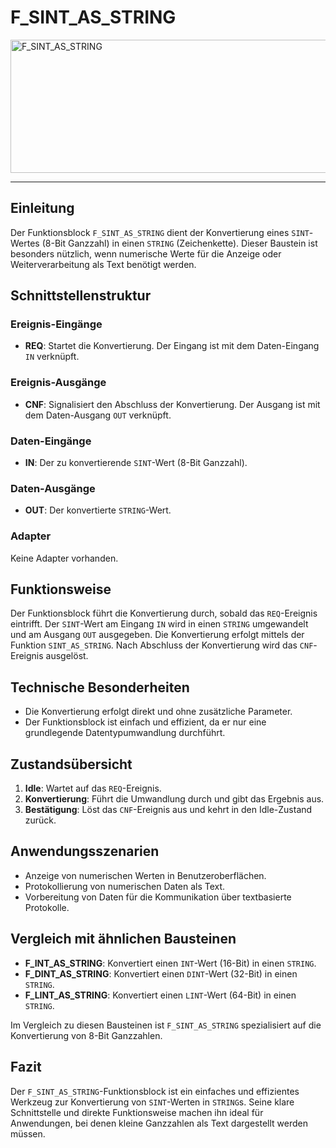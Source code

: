 # F_SINT_AS_STRING

<img width="1464" height="213" alt="F_SINT_AS_STRING" src="https://github.com/user-attachments/assets/8f81385a-a997-414c-938e-4a08f519242c" />

* * * * * * * * * *
## Einleitung
Der Funktionsblock `F_SINT_AS_STRING` dient der Konvertierung eines `SINT`-Wertes (8-Bit Ganzzahl) in einen `STRING` (Zeichenkette). Dieser Baustein ist besonders nützlich, wenn numerische Werte für die Anzeige oder Weiterverarbeitung als Text benötigt werden.

## Schnittstellenstruktur
### **Ereignis-Eingänge**
- **REQ**: Startet die Konvertierung. Der Eingang ist mit dem Daten-Eingang `IN` verknüpft.

### **Ereignis-Ausgänge**
- **CNF**: Signalisiert den Abschluss der Konvertierung. Der Ausgang ist mit dem Daten-Ausgang `OUT` verknüpft.

### **Daten-Eingänge**
- **IN**: Der zu konvertierende `SINT`-Wert (8-Bit Ganzzahl).

### **Daten-Ausgänge**
- **OUT**: Der konvertierte `STRING`-Wert.

### **Adapter**
Keine Adapter vorhanden.

## Funktionsweise
Der Funktionsblock führt die Konvertierung durch, sobald das `REQ`-Ereignis eintrifft. Der `SINT`-Wert am Eingang `IN` wird in einen `STRING` umgewandelt und am Ausgang `OUT` ausgegeben. Die Konvertierung erfolgt mittels der Funktion `SINT_AS_STRING`. Nach Abschluss der Konvertierung wird das `CNF`-Ereignis ausgelöst.

## Technische Besonderheiten
- Die Konvertierung erfolgt direkt und ohne zusätzliche Parameter.
- Der Funktionsblock ist einfach und effizient, da er nur eine grundlegende Datentypumwandlung durchführt.

## Zustandsübersicht
1. **Idle**: Wartet auf das `REQ`-Ereignis.
2. **Konvertierung**: Führt die Umwandlung durch und gibt das Ergebnis aus.
3. **Bestätigung**: Löst das `CNF`-Ereignis aus und kehrt in den Idle-Zustand zurück.

## Anwendungsszenarien
- Anzeige von numerischen Werten in Benutzeroberflächen.
- Protokollierung von numerischen Daten als Text.
- Vorbereitung von Daten für die Kommunikation über textbasierte Protokolle.

## Vergleich mit ähnlichen Bausteinen
- **F_INT_AS_STRING**: Konvertiert einen `INT`-Wert (16-Bit) in einen `STRING`.
- **F_DINT_AS_STRING**: Konvertiert einen `DINT`-Wert (32-Bit) in einen `STRING`.
- **F_LINT_AS_STRING**: Konvertiert einen `LINT`-Wert (64-Bit) in einen `STRING`.

Im Vergleich zu diesen Bausteinen ist `F_SINT_AS_STRING` spezialisiert auf die Konvertierung von 8-Bit Ganzzahlen.

## Fazit
Der `F_SINT_AS_STRING`-Funktionsblock ist ein einfaches und effizientes Werkzeug zur Konvertierung von `SINT`-Werten in `STRING`s. Seine klare Schnittstelle und direkte Funktionsweise machen ihn ideal für Anwendungen, bei denen kleine Ganzzahlen als Text dargestellt werden müssen.
